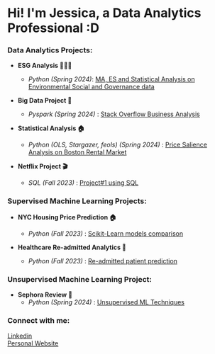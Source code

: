 # Hi! I'm Jessica, a Data Analytics Professional :D

### Data Analytics Projects:
- <b> ESG Analysis 👩🏻‍⚖️ </b>
  - *Python (Spring 2024)*: [MA, ES and Statistical Analysis on Environmental Social and Governance data](https://github.com/eshentong/operations-analysis)
- <b> Big Data Project 🐘</b>
  - *Pyspark (Spring 2024)* : [Stack Overflow Business Analysis](https://github.com/eshentong/pyspark)

- <b> Statistical Analysis 🏠</b>
  - *Python (OLS, Stargazer, feols) (Spring 2024)* : [Price Salience Analysis on Boston Rental Market](https://github.com/eshentong/BA830-Experiment/tree/main)

- <b>Netflix Project 🎬 </b>
  - *SQL (Fall 2023)* : [Project#1 using SQL](https://github.com/eshentong/AnalyticsProject-1/tree/main)

### Supervised Machine Learning Projects:

- <b> NYC Housing Price Prediction 🏠 </b>
  - *Python (Fall 2023)* : [Scikit-Learn models comparison](https://github.com/eshentong/NYC-HousingPricePrediction/tree/main)
 
- <b>Healthcare Re-admitted Analytics 🏥 </b>
  - *Python (Fall 2023)* : [Re-admitted patient prediction](https://github.com/eshentong/healthcare-readmission/tree/main)

### Unsupervised Machine Learning Project:
- <b> Sephora Review 💄 </b>
  - *Python (Spring 2024)* : [Unsupervised ML Techniques](https://github.com/eshentong/BA820-team/tree/main)

 ### Connect with me:
[Linkedin](https://www.linkedin.com/in/jessicatong1/)\
[Personal Website](https://jessicaeshentong.wixsite.com/portfolio)

